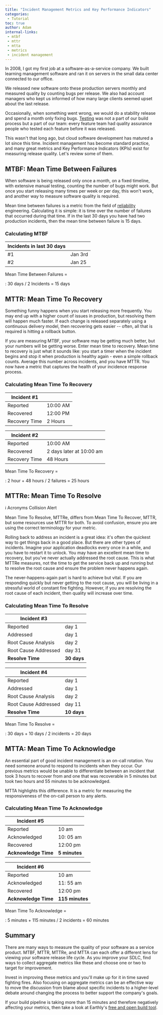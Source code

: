 ```yaml
---
title: "Incident Management Metrics and Key Performance Indicators"
categories:
 - Tutorial
toc: true
author: Adam
internal-links:
 - mtbf
 - mttr
 - mtta
 - metrics
 - incident management
---
```

<!-- markdownlint-disable MD024 -->
In 2008, I got my first job at a software-as-a-service company. We built learning management software and ran it on servers in the small data center connected to our office.

We released new software onto these production servers monthly and measured quality by counting bugs per release. We also had account managers who kept us informed of how many large clients seemed upset about the last release. 

Occasionally, when something went wrong, we would do a stability release and spend a month only fixing bugs. [Testing](/blog/unit-vs-integration) was not a part of our build process but a part of our team: every feature team had quality assurance people who tested each feature before it was released.

This wasn't that long ago, but cloud software development has matured a lot since this time. Incident management has become standard practice, and many great metrics and Key Performance Indicators (KPIs) exist for measuring release quality. Let's review some of them.

## MTBF: Mean Time Between Failures

When software is being released only once a month, on a fixed timeline, with extensive manual testing, counting the number of bugs might work. But once you start releasing many times per week or per day, this won't work, and another way to measure software quality is required.

Mean time between failures is a metric from the field of [reliability](/blog/achieving-repeatability) engineering. Calculating it is simple: it is time over the number of failures that occurred during that time. If in the last 30 days you have had two production incidents, then the mean time between failure is 15 days.

<div class="notice--big--primary">

### Calculating MTBF

| Incidents in last 30 days  |     |
| ------------- | -------- |
| #1   | Jan 3rd |
| #2   | Jan 25 |

Mean Time Between Failures =

 : 30 days / 2 Incidents = 15 days
</div>

## MTTR: Mean Time To Recovery

Something funny happens when you start releasing more frequently. You may end up with a higher count of issues in production, but resolving them will happen much faster. If each change is released separately using a continuous delivery model, then recovering gets easier -- often, all that is required is hitting a rollback button.

If you are measuring MTBF, your software may be getting much better, but your numbers will be getting worse. Enter mean time to recovery. Mean time to recovery is just what it sounds like: you start a timer when the incident begins and stop it when production is healthy again - even a simple rollback counts. Average this number across incidents, and you have MTTR. You now have a metric that captures the health of your incidence response process.

<div class="notice--big--primary">

### Calculating Mean Time To Recovery

| Incident #1  |     |
| ------------- | -------- |
| Reported   | 10:00 AM |
| Recovered   | 12:00 PM |
| Recovery Time | 2 Hours |

| Incident #2  |     |
| ------------- | -------- |
| Reported   | 10:00 AM |
| Recovered   | 2 days later at 10:00 am |
| Recovery Time | 48 Hours |

Mean Time To Recovery =

 : 2 hour + 48 hours / 2 failures = 25 hours

</div>

## MTTRe: Mean Time To Resolve

<div class="notice--info">
ℹ️ Acronyms Collision Alert

Mean Time To Resolve, MTTRe, differs from Mean Time To Recover, MTTR, but some resources use MTTR for both. To avoid confusion, ensure you are using the correct terminology for your metric.
</div>

Rolling back to address an incident is a great idea: it's often the quickest way to get things back in a good place. But there are other types of incidents. Imagine your application deadlocks every once in a while, and you have to restart it to unlock. You may have an excellent mean time to recovery, but you've never actually addressed the root cause. This is what MTTRe measures, not the time to get the service back up and running but to resolve the root cause and ensure the problem never happens again. 

The never-happens-again part is hard to achieve but vital. If you are responding quickly but never getting to the root cause, you will be living in a stressful world of constant fire fighting. However, if you are resolving the root cause of each incident, then quality will increase over time.

<div class="notice--big--primary">

### Calculating Mean Time To Resolve

| Incident #3  |     |
| -------------------- | -------- |
| Reported       | day 1  |
| Addressed      | day 1  |
| Root Cause Analysis | day 2  |
| Root Cause Addressed | day 31  |
| **Resolve Time**    | **30 days** |

| Incident #4  |     |
| -------------------- | -------- |
| Reported       | day 1  |
| Addressed      | day 1  |
| Root Cause Analysis | day 2  |
| Root Cause Addressed | day 11  |
| **Resolve Time**    | **10 days** ||

Mean Time To Resolve =

: 30 days + 10 days / 2 incidents = 20 days

</div>

## MTTA: Mean Time To Acknowledge

An essential part of good incident management is an on-call rotation. You need someone around to respond to incidents when they occur. Our previous metrics would be unable to differentiate between an incident that took 3 hours to recover from and one that was recoverable in 5 minutes but took two hours and 55 minutes to be acknowledged. 

MTTA highlights this difference. It is a metric for measuring the responsiveness of the on-call person to any alerts.

<div class="notice--big--primary">

### ️Calculating Mean Time To Acknowledge

| Incident #5  |     |
| -------------------- | -------- |
| Reported       | 10 am  |
| Acknowledged     | 10: 05 am  |
| Recovered      | 12:00 pm  |
| **Acknowledge Time**    | **5 minutes** |

| Incident #6  |     |
| -------------------- | -------- |
| Reported       | 10 am  |
| Acknowledged     | 11: 55 am  |
| Recovered      | 12:00 pm  |
| **Acknowledge Time**    | **115 minutes** |

Mean Time To Acknowledge =

: 5 minutes + 115 minutes / 2 incidents = 60 minutes

</div>

## Summary

There are many ways to measure the quality of your software as a service product. MTBF, MTTR, MTTRe, and MTTA can each offer a different lens for viewing your software release life cycle. As you improve your SDLC, find ways to collect aggregate metrics like these and choose one or two to target for improvement.

Invest in improving these metrics and you'll make up for it in time saved fighting fires. Also focusing on aggregate metrics can be an effective way to move the discussion from blame about specific incidents to a higher-level debate around changing the process to better support the company's goals.

If your build pipeline is taking more than 15 minutes and therefore negatively affecting your metrics, then take a look at Earthly's [free and open build tool](http://earthly.dev/).

